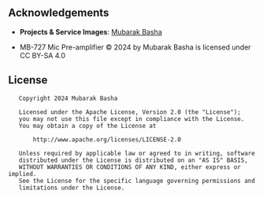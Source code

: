 ## Acknowledgements

- **Projects & Service Images**: [Mubarak Basha](https://nativemb.github.io/)

- MB-727 Mic Pre-amplifier © 2024 by Mubarak Basha is licensed under CC BY-SA 4.0

## License

```
   Copyright 2024 Mubarak Basha

   Licensed under the Apache License, Version 2.0 (the "License");
   you may not use this file except in compliance with the License.
   You may obtain a copy of the License at

       http://www.apache.org/licenses/LICENSE-2.0

   Unless required by applicable law or agreed to in writing, software
   distributed under the License is distributed on an "AS IS" BASIS,
   WITHOUT WARRANTIES OR CONDITIONS OF ANY KIND, either express or implied.
   See the License for the specific language governing permissions and
   limitations under the License.

```